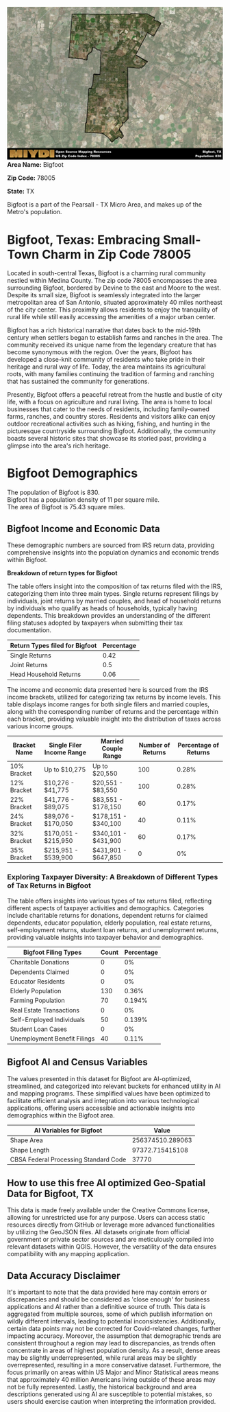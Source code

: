 ![Image Alt Text](../_images/78005.png)
**Area Name:** Bigfoot

**Zip Code:** 78005

**State:** TX

Bigfoot is a part of the Pearsall - TX Micro Area, and makes up  of the Metro's population.  

# Bigfoot, Texas: Embracing Small-Town Charm in Zip Code 78005  

Located in south-central Texas, Bigfoot is a charming rural community nestled within Medina County. The zip code 78005 encompasses the area surrounding Bigfoot, bordered by Devine to the east and Moore to the west. Despite its small size, Bigfoot is seamlessly integrated into the larger metropolitan area of San Antonio, situated approximately 40 miles northeast of the city center. This proximity allows residents to enjoy the tranquility of rural life while still easily accessing the amenities of a major urban center.  

Bigfoot has a rich historical narrative that dates back to the mid-19th century when settlers began to establish farms and ranches in the area. The community received its unique name from the legendary creature that has become synonymous with the region. Over the years, Bigfoot has developed a close-knit community of residents who take pride in their heritage and rural way of life. Today, the area maintains its agricultural roots, with many families continuing the tradition of farming and ranching that has sustained the community for generations.  

Presently, Bigfoot offers a peaceful retreat from the hustle and bustle of city life, with a focus on agriculture and rural living. The area is home to local businesses that cater to the needs of residents, including family-owned farms, ranches, and country stores. Residents and visitors alike can enjoy outdoor recreational activities such as hiking, fishing, and hunting in the picturesque countryside surrounding Bigfoot. Additionally, the community boasts several historic sites that showcase its storied past, providing a glimpse into the area's rich heritage.

# Bigfoot Demographics

The population of Bigfoot is 830.  
Bigfoot has a population density of 11 per square mile.  
The area of Bigfoot is 75.43 square miles.  

## Bigfoot Income and Economic Data

These demographic numbers are sourced from IRS return data, providing comprehensive insights into the population dynamics and economic trends within Bigfoot.

**Breakdown of return types for Bigfoot**

The table offers insight into the composition of tax returns filed with the IRS, categorizing them into three main types. Single returns represent filings by individuals, joint returns by married couples, and head of household returns by individuals who qualify as heads of households, typically having dependents. This breakdown provides an understanding of the different filing statuses adopted by taxpayers when submitting their tax documentation.

| Return Types filed for Bigfoot                              | Percentage          |
|----------------------------------------------------------|---------------------|
| Single Returns                                            | 0.42 |
| Joint Returns                                             | 0.5 |
| Head Household Returns                                    | 0.06 |

The income and economic data presented here is sourced from the IRS income brackets, utilized for categorizing tax returns by income levels. This table displays income ranges for both single filers and married couples, along with the corresponding number of returns and the percentage within each bracket, providing valuable insight into the distribution of taxes across various income groups.

| Bracket Name       | Single Filer Income Range | Married Couple Range | Number of Returns | Percentage of Returns |
|--------------------|----------------------------|----------------------|-------------------|-----------------------|
| 10% Bracket        | Up to $10,275              | Up to $20,550        | 100 | 0.28% |
| 12% Bracket        | $10,276 - $41,775          | $20,551 - $83,550    | 100 | 0.28% |
| 22% Bracket        | $41,776 - $89,075          | $83,551 - $178,150   | 60 | 0.17% |
| 24% Bracket        | $89,076 - $170,050         | $178,151 - $340,100  | 40 | 0.11% |
| 32% Bracket        | $170,051 - $215,950        | $340,101 - $431,900  | 60 | 0.17% |
| 35% Bracket        | $215,951 - $539,900        | $431,901 - $647,850  | 0 | 0% |

### Exploring Taxpayer Diversity: A Breakdown of Different Types of Tax Returns in Bigfoot

The table offers insights into various types of tax returns filed, reflecting different aspects of taxpayer activities and demographics. Categories include charitable returns for donations, dependent returns for claimed dependents, educator population, elderly population, real estate returns, self-employment returns, student loan returns, and unemployment returns, providing valuable insights into taxpayer behavior and demographics.

| Bigfoot Filing Types                    | Count | Percentage |
|--------------------------------------|-------|------------|
| Charitable Donations                 | 0 | 0% |
| Dependents Claimed                   | 0 | 0% |
| Educator Residents                   | 0 | 0% |
| Elderly Population                   | 130 | 0.36% |
| Farming Population                   | 70 | 0.194% |
| Real Estate Transactions             | 0 | 0% |
| Self-Employed Individuals            | 50 | 0.139% |
| Student Loan Cases                   | 0 | 0% |
| Unemployment Benefit Filings         | 40 | 0.11% |

## Bigfoot AI and Census Variables

The values presented in this dataset for Bigfoot are AI-optimized, streamlined, and categorized into relevant buckets for enhanced utility in AI and mapping programs. These simplified values have been optimized to facilitate efficient analysis and integration into various technological applications, offering users accessible and actionable insights into demographics within the Bigfoot area.

| AI Variables for Bigfoot | Value |
|-------------|-------|
| Shape Area | 256374510.289063 |
| Shape Length | 97372.715415108 |
| CBSA Federal Processing Standard Code | 37770 |

## How to use this free AI optimized Geo-Spatial Data for Bigfoot, TX

This data is made freely available under the Creative Commons license, allowing for unrestricted use for any purpose. Users can access static resources directly from GitHub or leverage more advanced functionalities by utilizing the GeoJSON files. All datasets originate from official government or private sector sources and are meticulously compiled into relevant datasets within QGIS. However, the versatility of the data ensures compatibility with any mapping application.

## Data Accuracy Disclaimer
It's important to note that the data provided here may contain errors or discrepancies and should be considered as 'close enough' for business applications and AI rather than a definitive source of truth. This data is aggregated from multiple sources, some of which publish information on wildly different intervals, leading to potential inconsistencies. Additionally, certain data points may not be corrected for Covid-related changes, further impacting accuracy. Moreover, the assumption that demographic trends are consistent throughout a region may lead to discrepancies, as trends often concentrate in areas of highest population density. As a result, dense areas may be slightly underrepresented, while rural areas may be slightly overrepresented, resulting in a more conservative dataset. Furthermore, the focus primarily on areas within US Major and Minor Statistical areas means that approximately 40 million Americans living outside of these areas may not be fully represented. Lastly, the historical background and area descriptions generated using AI are susceptible to potential mistakes, so users should exercise caution when interpreting the information provided.
